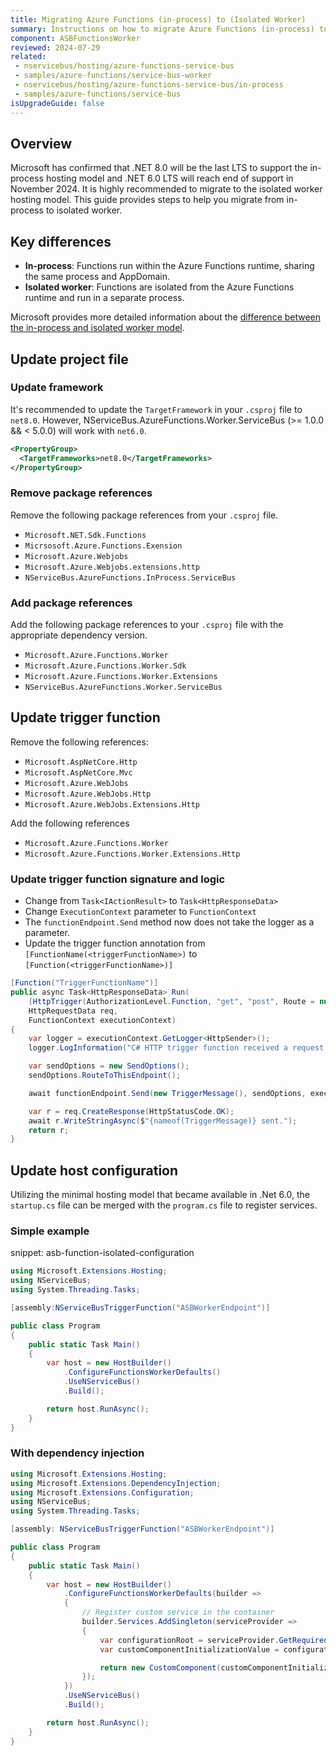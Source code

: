 ```yaml
---
title: Migrating Azure Functions (in-process) to (Isolated Worker)
summary: Instructions on how to migrate Azure Functions (in-process) to Azure Functions (Isolated Worker)
component: ASBFunctionsWorker
reviewed: 2024-07-29
related:
 - nservicebus/hosting/azure-functions-service-bus
 - samples/azure-functions/service-bus-worker
 - nservicebus/hosting/azure-functions-service-bus/in-process
 - samples/azure-functions/service-bus
isUpgradeGuide: false
---
```


## Overview

Microsoft has confirmed that .NET 8.0 will be the last LTS to support the in-process hosting model and .NET 6.0 LTS will reach end of support in November 2024. It is highly recommended to migrate to the isolated worker hosting model.  This guide provides steps to help you migrate from in-process to isolated worker.

## Key differences

- **In-process**: Functions run within the Azure Functions runtime, sharing the same process and AppDomain.
- **Isolated worker**: Functions are isolated from the Azure Functions runtime and run in a separate process.

Microsoft provides more detailed information about the [difference between the in-process and isolated worker model](https://learn.microsoft.com/en-us/azure/azure-functions/dotnet-isolated-in-process-differences).

## Update project file

### Update framework

It's recommended to update the `TargetFramework` in your `.csproj` file to `net8.0`.  However, NServiceBus.AzureFunctions.Worker.ServiceBus (>= 1.0.0 && < 5.0.0) will work with `net6.0`.

```xml
<PropertyGroup>
  <TargetFrameworks>net8.0</TargetFrameworks>
</PropertyGroup>
```

### Remove package references

Remove the following package references from your `.csproj` file.

- `Microsoft.NET.Sdk.Functions`
- `Micrsosoft.Azure.Functions.Exension`
- `Microsoft.Azure.Webjobs`
- `Microsoft.Azure.Webjobs.extensions.http`
- `NServiceBus.AzureFunctions.InProcess.ServiceBus`

### Add package references

Add the following package references to your `.csproj` file with the appropriate dependency version.

- `Microsoft.Azure.Functions.Worker`
- `Microsoft.Azure.Functions.Worker.Sdk`
- `Microsoft.Azure.Functions.Worker.Extensions`
- `NServiceBus.AzureFunctions.Worker.ServiceBus`

## Update trigger function

Remove the following references:

- `Microsoft.AspNetCore.Http`
- `Microsoft.AspNetCore.Mvc`
- `Microsoft.Azure.WebJobs`
- `Microsoft.Azure.WebJobs.Http`
- `Microsoft.Azure.WebJobs.Extensions.Http`

Add the following references

- `Microsoft.Azure.Functions.Worker`
- `Microsoft.Azure.Functions.Worker.Extensions.Http`

### Update trigger function signature and logic

- Change from `Task<IActionResult>` to `Task<HttpResponseData>`
- Change `ExecutionContext` parameter to `FunctionContext`
- The `functionEndpoint.Send` method now does not take the logger as a parameter.
- Update the trigger function annotation from `[FunctionName(<triggerFunctionName>)` to `[Function(<triggerFunctionName>)]`

```csharp
[Function("TriggerFunctionName")]
public async Task<HttpResponseData> Run(
    [HttpTrigger(AuthorizationLevel.Function, "get", "post", Route = null)]
    HttpRequestData req,
    FunctionContext executionContext)
{
    var logger = executionContext.GetLogger<HttpSender>();
    logger.LogInformation("C# HTTP trigger function received a request.");

    var sendOptions = new SendOptions();
    sendOptions.RouteToThisEndpoint();

    await functionEndpoint.Send(new TriggerMessage(), sendOptions, executionContext);

    var r = req.CreateResponse(HttpStatusCode.OK);
    await r.WriteStringAsync($"{nameof(TriggerMessage)} sent.");
    return r;
}
```

## Update host configuration

Utilizing the minimal hosting model that became available in .Net 6.0, the `startup.cs` file can be merged with the `program.cs` file to register services.

### Simple example

snippet: asb-function-isolated-configuration

```csharp
using Microsoft.Extensions.Hosting;
using NServiceBus;
using System.Threading.Tasks;

[assembly:NServiceBusTriggerFunction("ASBWorkerEndpoint")]

public class Program
{
    public static Task Main()
    {
        var host = new HostBuilder()
            .ConfigureFunctionsWorkerDefaults()
            .UseNServiceBus()
            .Build();

        return host.RunAsync();
    }
}
```

### With dependency injection

```csharp
using Microsoft.Extensions.Hosting;
using Microsoft.Extensions.DependencyInjection;
using Microsoft.Extensions.Configuration;
using NServiceBus;
using System.Threading.Tasks;

[assembly: NServiceBusTriggerFunction("ASBWorkerEndpoint")]

public class Program
{
    public static Task Main()
    {
        var host = new HostBuilder()
            .ConfigureFunctionsWorkerDefaults(builder =>
            {
                // Register custom service in the container
                builder.Services.AddSingleton(serviceProvider =>
                {
                    var configurationRoot = serviceProvider.GetRequiredService<IConfiguration>();
                    var customComponentInitializationValue = configurationRoot.GetValue<string>("CustomComponentValue");

                    return new CustomComponent(customComponentInitializationValue);
                });
            })
            .UseNServiceBus()
            .Build();

        return host.RunAsync();
    }
}
```

